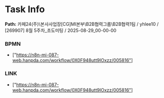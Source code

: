 # Task Info

**Path:** 카페24(주)\본사사업장\[CG]MI본부\B2B협력그룹\B2B협력1팀 / yhlee10 / [269907] 8월 5주차_초도미팅 / 2025-08-29_00-00-00

### BPMN
- ["https://n8n-mi-087-web.hanpda.com/workflow/0X0F948utt9IOxzz/005816"]

### LINK
- ["https://n8n-mi-087-web.hanpda.com/workflow/0X0F948utt9IOxzz/005816"]

